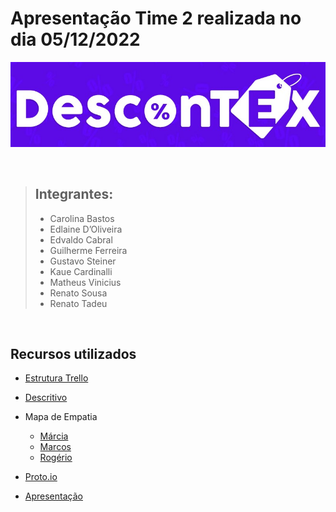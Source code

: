 # Apresentação Time 2 realizada no dia 05/12/2022

![DesconTEX](./assets/logo.jpg)

&nbsp;

> ## Integrantes:
> - Carolina Bastos
> - Edlaine D’Oliveira
> - Edvaldo Cabral
> - Guilherme Ferreira
> - Gustavo Steiner
> - Kaue Cardinalli
> - Matheus Vinicius
> - Renato Sousa
> - Renato Tadeu

&nbsp;

## Recursos utilizados

- [Estrutura Trello](https://trello.com/b/J9xP1KxS/app-cupons-tex-02)

- [Descritivo](https://docs.google.com/document/d/1ldnP34DRu6awOdTN4513y3yWEWiIRjlY38bhmCazgUU/edit)

- Mapa de Empatia
  - [Márcia](https://docs.google.com/drawings/d/1zZwjouQ3mAkf6w5F7ner8baaH_hPfJpw3cOCT8EM90s)
  - [Marcos](https://docs.google.com/drawings/d/1yPfcLmWxKKDMcDhbDq9pcmmaphBoTRgsj1oGSDhHzjI)
  - [Rogério](https://docs.google.com/drawings/d/1MA3g21JQ-WpXkC1T7uox_-D0qE0XvO_LtAt5C2EGTH4)

- [Proto.io](https://pr.to/V4BYSI/)

- [Apresentação](https://docs.google.com/presentation/d/1EPY5Xbut3-CbFTXr7oPY2WVc2SuIuk0rr0Kw8OuzB5I)
